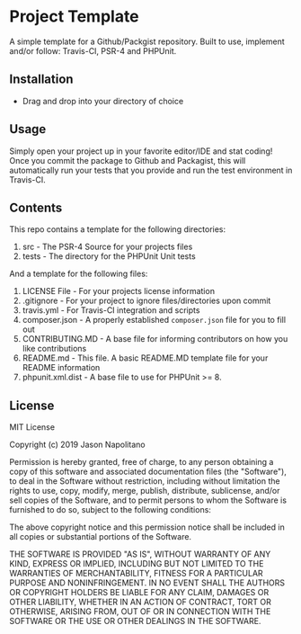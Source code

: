 # Project Template

A simple template for a Github/Packgist repository. Built to use, implement and/or follow: Travis-CI, PSR-4 and PHPUnit.

## Installation
 - Drag and drop into your directory of choice

## Usage
Simply open your project up in your favorite editor/IDE and stat coding! Once you commit the package to Github and Packagist, this will automatically run your tests that you provide and run the test environment in Travis-CI.

## Contents
This repo contains a template for the following directories:
 1. src - The PSR-4 Source for your projects files
 2. tests - The directory for the PHPUnit Unit tests

And a template for the following files:
 1. LICENSE File - For your projects license information
 2. .gitignore - For your project to ignore files/directories upon commit
 3. travis.yml - For Travis-CI integration and scripts
 4. composer.json - A properly established `composer.json` file for you to fill out
 5. CONTRIBUTING.MD - A base file for informing contributors on how you like contributions
 6. README.md - This file. A basic README.MD template file for your README information
 7. phpunit.xml.dist - A base file to use for PHPUnit >= 8.


## License
MIT License

Copyright (c) 2019 Jason Napolitano

Permission is hereby granted, free of charge, to any person obtaining a copy
of this software and associated documentation files (the "Software"), to deal
in the Software without restriction, including without limitation the rights
to use, copy, modify, merge, publish, distribute, sublicense, and/or sell
copies of the Software, and to permit persons to whom the Software is
furnished to do so, subject to the following conditions:

The above copyright notice and this permission notice shall be included in all
copies or substantial portions of the Software.

THE SOFTWARE IS PROVIDED "AS IS", WITHOUT WARRANTY OF ANY KIND, EXPRESS OR
IMPLIED, INCLUDING BUT NOT LIMITED TO THE WARRANTIES OF MERCHANTABILITY,
FITNESS FOR A PARTICULAR PURPOSE AND NONINFRINGEMENT. IN NO EVENT SHALL THE
AUTHORS OR COPYRIGHT HOLDERS BE LIABLE FOR ANY CLAIM, DAMAGES OR OTHER
LIABILITY, WHETHER IN AN ACTION OF CONTRACT, TORT OR OTHERWISE, ARISING FROM,
OUT OF OR IN CONNECTION WITH THE SOFTWARE OR THE USE OR OTHER DEALINGS IN THE
SOFTWARE.
